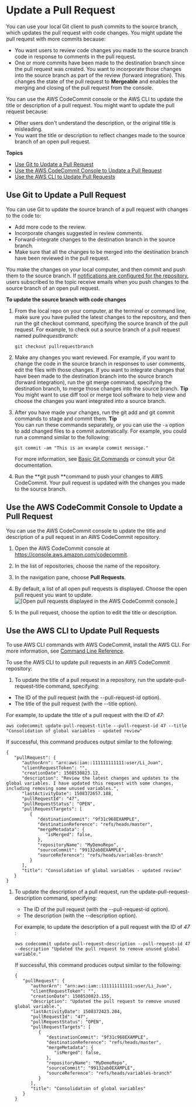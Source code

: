 # Update a Pull Request<a name="how-to-update-pull-request"></a>

You can use your local Git client to push commits to the source branch, which updates the pull request with code changes\. You might update the pull request with more commits because:
+ You want users to review code changes you made to the source branch code in response to comments in the pull request\.
+ One or more commits have been made to the destination branch since the pull request was created\. You want to incorporate those changes into the source branch as part of the review \(forward integration\)\. This changes the state of the pull request to **Mergeable** and enables the merging and closing of the pull request from the console\.

You can use the AWS CodeCommit console or the AWS CLI to update the title or description of a pull request\. You might want to update the pull request because:
+ Other users don't understand the description, or the original title is misleading\.
+ You want the title or description to reflect changes made to the source branch of an open pull request\.

**Topics**
+ [Use Git to Update a Pull Request](#how-to-update-pull-request-git)
+ [Use the AWS CodeCommit Console to Update a Pull Request](#how-to-update-pull-request-console)
+ [Use the AWS CLI to Update Pull Requests](#how-to-update-pull-request-cli)

## Use Git to Update a Pull Request<a name="how-to-update-pull-request-git"></a>

You can use Git to update the source branch of a pull request with changes to the code to:
+ Add more code to the review\.
+ Incorporate changes suggested in review comments\.
+ Forward\-integrate changes to the destination branch in the source branch\.
+ Make sure that all the changes to be merged into the destination branch have been reviewed in the pull request\.

You make the changes on your local computer, and then commit and push them to the source branch\. If [notifications are configured for the repository](how-to-repository-email.md), users subscribed to the topic receive emails when you push changes to the source branch of an open pull request\.

**To update the source branch with code changes**

1. From the local repo on your computer, at the terminal or command line, make sure you have pulled the latest changes to the repository, and then run the git checkout command, specifying the source branch of the pull request\. For example, to check out a source branch of a pull request named *pullrequestbranch*:

   ```
   git checkout pullrequestbranch
   ```

1. Make any changes you want reviewed\. For example, if you want to change the code in the source branch in responses to user comments, edit the files with those changes\. If you want to integrate changes that have been made to the destination branch into the source branch \(forward integration\), run the git merge command, specifying the destination branch, to merge those changes into the source branch\. 
**Tip**  
You might want to use diff tool or merge tool software to help view and choose the changes you want integrated into a source branch\.

1. After you have made your changes, run the git add and git commit commands to stage and commit them\. 
**Tip**  
You can run these commands separately, or you can use the `-a` option to add changed files to a commit automatically\. For example, you could run a command similar to the following:   

   ```
   git commit -am "This is an example commit message."
   ```

   For more information, see [Basic Git Commands](how-to-basic-git.md) or consult your Git documentation\.

1. Run the **git push **command to push your changes to AWS CodeCommit\. Your pull request is updated with the changes you made to the source branch\.

## Use the AWS CodeCommit Console to Update a Pull Request<a name="how-to-update-pull-request-console"></a>

You can use the AWS CodeCommit console to update the title and description of a pull request in an AWS CodeCommit repository\. 

1. Open the AWS CodeCommit console at [https://console\.aws\.amazon\.com/codecommit](https://console.aws.amazon.com/codecommit)\.

1. In the list of repositories, choose the name of the repository\. 

1. In the navigation pane, choose **Pull Requests**\.

1. By default, a list of all open pull requests is displayed\. Choose the open pull request you want to update\.  
![\[Open pull requests displayed in the AWS CodeCommit console.\]](http://docs.aws.amazon.com/codecommit/latest/userguide/images/codecommit-pull-request-view.png)

1. In the pull request, choose the option to edit the title or description\.

## Use the AWS CLI to Update Pull Requests<a name="how-to-update-pull-request-cli"></a>

To use AWS CLI commands with AWS CodeCommit, install the AWS CLI\. For more information, see [Command Line Reference](cmd-ref.md)\. 

To use the AWS CLI to update pull requests in an AWS CodeCommit repository:

1.  To update the title of a pull request in a repository, run the update\-pull\-request\-title command, specifying:
   + The ID of the pull request \(with the \-\-pull\-request\-id option\)\.
   + The title of the pull request \(with the \-\-title option\)\.

   For example, to update the title of a pull request with the ID of *47*:

   ```
   aws codecommit update-pull-request-title --pull-request-id 47 --title "Consolidation of global variables - updated review"  
   ```

   If successful, this command produces output similar to the following:

   ```
   {
      "pullRequest": { 
         "authorArn": "arn:aws:iam::111111111111:user/Li_Juan",
         "clientRequestToken": "",
         "creationDate": 1508530823.12,
         "description": "Review the latest changes and updates to the global variables. I have updated this request with some changes, including removing some unused variables.",
         "lastActivityDate": 1508372657.188,
         "pullRequestId": "47",
         "pullRequestStatus": "OPEN",
         "pullRequestTargets": [ 
            { 
               "destinationCommit": "9f31c968EXAMPLE",
               "destinationReference": "refs/heads/master",
               "mergeMetadata": { 
                  "isMerged": false,
               },
               "repositoryName": "MyDemoRepo",
               "sourceCommit": "99132ab0EXAMPLE",
               "sourceReference": "refs/heads/variables-branch"
            }
         ],
         "title": "Consolidation of global variables - updated review"
      }
   }
   ```

1. To update the description of a pull request, run the update\-pull\-request\-description command, specifying:
   + The ID of the pull request \(with the \-\-pull\-request\-id option\)\.
   + The description \(with the \-\-description option\)\. 

    For example, to update the description of a pull request with the ID of *47* :

   ```
   aws codecommit update-pull-request-description --pull-request-id 47 --description "Updated the pull request to remove unused global variable."
   ```

   If successful, this command produces output similar to the following:

   ```
   {
      "pullRequest": { 
         "authorArn": "arn:aws:iam::111111111111:user/Li_Juan",
         "clientRequestToken": "",
         "creationDate": 1508530823.155,
         "description": "Updated the pull request to remove unused global variable.",
         "lastActivityDate": 1508372423.204,
         "pullRequestId": "47",
         "pullRequestStatus": "OPEN",
         "pullRequestTargets": [ 
            { 
               "destinationCommit": "9f31c968EXAMPLE",
               "destinationReference": "refs/heads/master",
               "mergeMetadata": { 
                  "isMerged": false,
               },
               "repositoryName": "MyDemoRepo",
               "sourceCommit": "99132ab0EXAMPLE",
               "sourceReference": "refs/heads/variables-branch"
            }
         ],
         "title": "Consolidation of global variables"
      }
   }
   ```